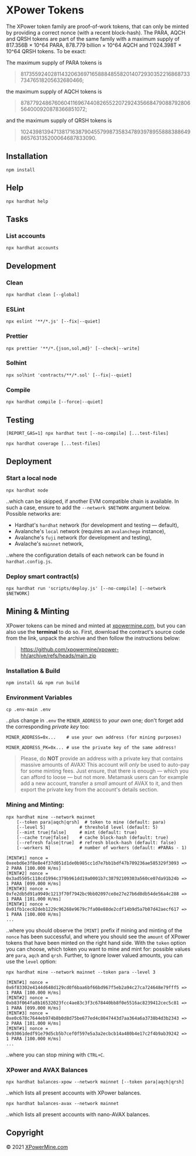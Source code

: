 # XPower Tokens

The XPower token family are proof-of-work tokens, that can only be minted by providing a correct nonce (with a recent block-hash). The PARA, AQCH and QRSH tokens are part of the same family with a maximum supply of 817.356B × 10^64 PARA, 878.779 billion &times; 10^64 AQCH and 1'024.398T × 10^64 QRSH tokens. To be exact:

The maximum supply of PARA tokens is

> 8173559240281143206369716588848558201407293035221686873373476518205632680466;

the maximum supply of AQCH tokens is

> 8787792486760604116967440826552207292435668479088792806564000920878366851072;

and the maximum supply of QRSH tokens is

> 10243981394713817163879045579987358347893978955888388649865763135200064687833090.

## Installation

```shell
npm install
```

## Help

```shell
npx hardhat help
```

## Tasks

### List accounts

```shell
npx hardhat accounts
```

## Development

### Clean

```shell
npx hardhat clean [--global]
```

### ESLint

```shell
npx eslint '**/*.js' [--fix|--quiet]
```

### Prettier

```shell
npx prettier '**/*.{json,sol,md}' [--check|--write]
```

### Solhint

```shell
npx solhint 'contracts/**/*.sol' [--fix|--quiet]
```

### Compile

```shell
npx hardhat compile [--force|--quiet]
```

## Testing

```shell
[REPORT_GAS=1] npx hardhat test [--no-compile] [...test-files]
```

```shell
npx hardhat coverage [...test-files]
```

## Deployment

### Start a local node

```shell
npx hardhat node
```

..which can be skipped, if another EVM compatible chain is available. In such a case, ensure to add the `--network $NETWORK` argument below. Possible networks are:

- Hardhat's `hardhat` network (for development and testing &mdash; default),
- Avalanche's `local` network (requires an `avalanchego` instance),
- Avalanche's `fuji` network (for development and testing),
- Avalache's `mainnet` network,

..where the configuration details of each network can be found in `hardhat.config.js`.

### Deploy smart contract(s)

```shell
npx hardhat run 'scripts/deploy.js' [--no-compile] [--network $NETWORK]
```

## Mining & Minting

XPower tokens can be mined and minted at [xpowermine.com](https://www.xpowermine.com/home), but you can also use the **terminal** to do so. First, download the contract's source code from the link, unpack the archive and then follow the instructions below:

> https://github.com/xpowermine/xpower-hh/archive/refs/heads/main.zip

### Installation & Build

```shell
npm install && npm run build
```

### Environment Variables

```shell
cp .env-main .env
```

..plus change in `.env` the `MINER_ADDRESS` to _your own_ one; don't forget add the corresponding *private key* too:

```shell
MINER_ADDRESS=0x...    # use your own address (for mining purposes)
```
```shell
MINER_ADDRESS_PK=0x... # use the private key of the same address!
```

> Please, do **NOT** provide an address with a private key that contains massive amounts of AVAX! This account will _only_ be used to auto-pay for some minting fees. Just ensure, that there is enough &mdash; which you can afford to loose &mdash; but not more. Metamask users can for example add a new account, transfer a _small_ amount of AVAX to it, and then export the private key from the account's details section.

### Mining and Minting:

```shell
npx hardhat mine --network mainnet
    [--token para|aqch|qrsh]  # token to mine (default: para)
    [--level 5]             # threshold level (default: 5)
    [--mint true|false]     # mint (default: true)
    [--cache true|false]    # cache block-hash (default: true)
    [--refresh false|true]  # refresh block-hash (default: false)
    [--workers N]           # number of workers (default: #PARAs - 1)
```

```
[MINT#1] nonce = 0xeebd6e3f8e8e4f37d051d1de0b985cc1d7e7bb1bdf47b709236ae585329f3093 => 2 PARA [100.000 H/ms]
[MINT#2] nonce = 0x3ad5505c118cd1994c379b961dd19a0001b7c38792109303a560ce07da91b24b => 1 PARA [099.000 H/ms]
[MINT#3] nonce = 0xfe2db5d91a9949c1213f70f7942bc9bb02097ce8e27e27b6d8db54de56a4c288 => 1 PARA [101.000 H/ms]
[MINT#1] nonce = 0x01fb1cec82deb1229c96268e9679c7fa08e88de2cdf14b9d5a7b07d42aecf617 => 1 PARA [100.000 H/ms]
...
```

..where you should observe the `[MINT]` prefix if mining and minting of the `nonce` has been successful, and where you should see the `amount` of XPower tokens that have been minted on the right hand side. With the `token` option you can choose, which token you want to mine and mint for: possible values are `para`, `aqch` and `qrsh`. Further, to ignore lower valued amounts, you can use the `level` option:

```shell
npx hardhat mine --network mainnet --token para --level 3
```

```
[MINT#1] nonce = 0x6f83302e4144d648d129cd0f6baa6bf66bd967f5eb2a94c27ca724648e79fff5 => 1 PARA [100.000 H/ms]
[MINT#2] nonce = 0xb83f064fa8b16532023fcc4ae83c3f3c678440bb8f0e5516ac8239412cec5c81 => 1 PARA [099.000 H/ms]
[MINT#3] nonce = 0xe0c678c7644eb974b8b0d8d75be677ed4c8047443d7aa364a6a3738b4d3b2343 => 2 PARA [101.000 H/ms]
[MINT#1] nonce = 0x93061dedf91e79d5cb5b7cef0f597e5a3a2ecbcb14a480b4e17c2f4b9ab39242 => 1 PARA [100.000 H/ms]
...
```

..where you can stop mining with `CTRL+C`.

### XPower and AVAX Balances

```shell
npx hardhat balances-xpow --network mainnet [--token para|aqch|qrsh]
```

..which lists all present accounts with XPower balances.

```shell
npx hardhat balances-avax --network mainnet
```

..which lists all present accounts with nano-AVAX balances.

## Copyright

 © 2021 [XPowerMine.com](https://www.xpowermine.com)
